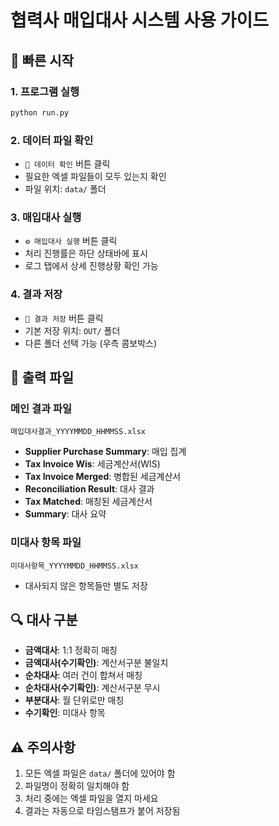 # 협력사 매입대사 시스템 사용 가이드

## 🚀 빠른 시작

### 1. 프로그램 실행
```bash
python run.py
```

### 2. 데이터 파일 확인
- `📂 데이터 확인` 버튼 클릭
- 필요한 엑셀 파일들이 모두 있는지 확인
- 파일 위치: `data/` 폴더

### 3. 매입대사 실행
- `⚙️ 매입대사 실행` 버튼 클릭
- 처리 진행률은 하단 상태바에 표시
- 로그 탭에서 상세 진행상황 확인 가능

### 4. 결과 저장
- `💾 결과 저장` 버튼 클릭
- 기본 저장 위치: `OUT/` 폴더
- 다른 폴더 선택 가능 (우측 콤보박스)

## 📁 출력 파일

### 메인 결과 파일
`매입대사결과_YYYYMMDD_HHMMSS.xlsx`
- **Supplier Purchase Summary**: 매입 집계
- **Tax Invoice Wis**: 세금계산서(WIS)
- **Tax Invoice Merged**: 병합된 세금계산서
- **Reconciliation Result**: 대사 결과
- **Tax Matched**: 매칭된 세금계산서
- **Summary**: 대사 요약

### 미대사 항목 파일
`미대사항목_YYYYMMDD_HHMMSS.xlsx`
- 대사되지 않은 항목들만 별도 저장

## 🔍 대사 구분

- **금액대사**: 1:1 정확히 매칭
- **금액대사(수기확인)**: 계산서구분 불일치
- **순차대사**: 여러 건이 합쳐서 매칭
- **순차대사(수기확인)**: 계산서구분 무시
- **부분대사**: 월 단위로만 매칭
- **수기확인**: 미대사 항목

## ⚠️ 주의사항

1. 모든 엑셀 파일은 `data/` 폴더에 있어야 함
2. 파일명이 정확히 일치해야 함
3. 처리 중에는 엑셀 파일을 열지 마세요
4. 결과는 자동으로 타임스탬프가 붙어 저장됨
